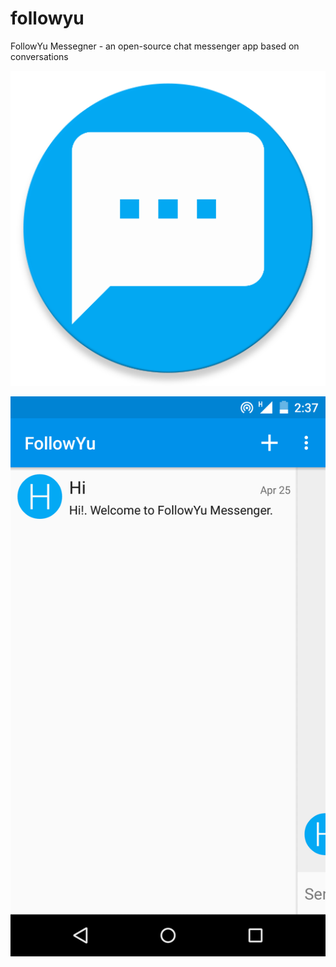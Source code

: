 # followyu
FollowYu Messegner - an open-source chat messenger app based on conversations

![FollowYu Messenger](FollowYu_512x512.png)

![FollowYu Welcome](Welcome.png)
